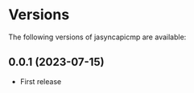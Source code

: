 Versions
========

The following versions of jasyncapicmp are available:

0.0.1 (2023-07-15)
------------------
* First release
